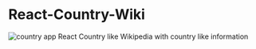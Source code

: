 # React-Country-Wiki

![country app](https://user-images.githubusercontent.com/64248524/176032224-0dc40242-cfee-423b-bd04-745044203a1f.PNG)
React Country like Wikipedia with country like information
